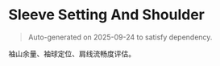 # Sleeve Setting And Shoulder

> Auto-generated on 2025-09-24 to satisfy dependency.

袖山余量、袖球定位、肩线流畅度评估。
